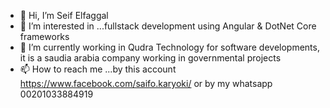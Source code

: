 - 👋 Hi, I’m Seif Elfaggal
- 👀 I’m interested in ...fullstack development using Angular & DotNet Core frameworks 
- 🌱 I’m currently working in Qudra Technology for software developments, it is a saudia arabia company working in governmental projects 
- 📫 How to reach me ...by this account https://www.facebook.com/saifo.karyoki/ or by my whatsapp 00201033884919

<!---
saif58475/saif58475 is a ✨ special ✨ repository because its `README.md` (this file) appears on your GitHub profile.
You can click the Preview link to take a look at your changes.
--->
